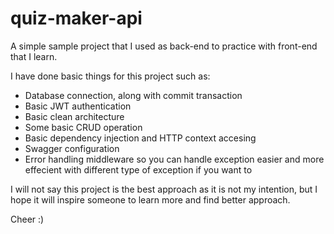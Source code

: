 # quiz-maker-api
A simple sample project that I used as back-end to practice with front-end that I learn.

I have done basic things for this project such as:
  - Database connection, along with commit transaction
  - Basic JWT authentication
  - Basic clean architecture
  - Some basic CRUD operation
  - Basic dependency injection and HTTP context accesing
  - Swagger configuration
  - Error handling middleware so you can handle exception easier and more effecient
    with different type of exception if you want to

I will not say this project is the best approach as it is not my intention, but I hope it will inspire someone 
to learn more and find better approach.

Cheer :)
